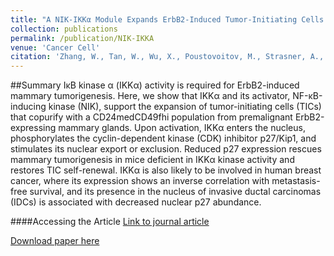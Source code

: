 ```yaml
---
title: "A NIK-IKKα Module Expands ErbB2-Induced Tumor-Initiating Cells by Stimulating Nuclear Export of p27/Kip1."
collection: publications
permalink: /publication/NIK-IKKA
venue: 'Cancer Cell'
citation: 'Zhang, W., Tan, W., Wu, X., Poustovoitov, M., Strasner, A., Li, W., <b> Borcherding, N. </b>, Ghassemian, M., & Karin, M. A NIK-IKKalpha module expands ErbB2-induced tumor-initiating cells by stimulating nuclear export of p27/Kip1. Cancer Cell 2013.'
---
```


##Summary 
IκB kinase α (IKKα) activity is required for ErbB2-induced mammary tumorigenesis. Here, we show that IKKα and its activator, NF-κB-inducing kinase (NIK), support the expansion of tumor-initiating cells (TICs) that copurify with a CD24medCD49fhi population from premalignant ErbB2-expressing mammary glands. Upon activation, IKKα enters the nucleus, phosphorylates the cyclin-dependent kinase (CDK) inhibitor p27/Kip1, and stimulates its nuclear export or exclusion. Reduced p27 expression rescues mammary tumorigenesis in mice deficient in IKKα kinase activity and restores TIC self-renewal. IKKα is also likely to be involved in human breast cancer, where its expression shows an inverse correlation with metastasis-free survival, and its presence in the nucleus of invasive ductal carcinomas (IDCs) is associated with decreased nuclear p27 abundance.

####Accessing the Article
[Link to journal article](https://www.sciencedirect.com/science/article/pii/S1535610813001268)

[Download paper here](https://ncborcherding.github.io/files/NIK-IKKA.pdf)

